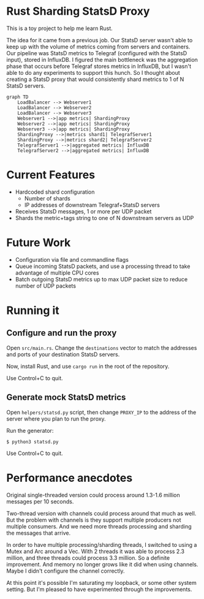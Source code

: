 # Rust Sharding StatsD Proxy

This is a toy project to help me learn Rust.

The idea for it came from a previous job. Our StatsD server wasn't able to keep up with the volume of metrics coming from servers and containers. Our pipeline was StatsD metrics to Telegraf (configured with the StatsD input), stored in InfluxDB. I figured the main bottleneck was the aggregation phase that occurs before Telegraf stores metrics in InfluxDB, but I wasn't able to do any experiments to support this hunch. So I thought about creating a StatsD proxy that would consistently shard metrics to 1 of N StatsD servers.

```mermaid
graph TD
	LoadBalancer --> Webserver1
	LoadBalancer --> Webserver2
	LoadBalancer --> Webserver3
	Webserver1 -->|app metrics| ShardingProxy
	Webserver2 -->|app metrics| ShardingProxy
	Webserver3 -->|app metrics| ShardingProxy
	ShardingProxy -->|metrics shard1| TelegrafServer1
	ShardingProxy -->|metrics shard2| TelegrafServer2
	TelegrafServer1 -->|aggregated metrics| InfluxDB
	TelegrafServer2 -->|aggregated metrics| InfluxDB
```

# Current Features

* Hardcoded shard configuration
    * Number of shards
    * IP addresses of downstream Telegraf+StatsD servers
* Receives StatsD messages, 1 or more per UDP packet
* Shards the metric+tags string to one of N downstream servers as UDP

# Future Work

* Configuration via file and commandline flags
* Queue incoming StatsD packets, and use a processing thread to take advantage of multiple CPU cores
* Batch outgoing StatsD metrics up to max UDP packet size to reduce number of UDP packets

# Running it

## Configure and run the proxy

Open `src/main.rs`. Change the `destinations` vector to match the addresses and ports of your destination StatsD servers.

Now, install Rust, and use `cargo run` in the root of the repository.

Use Control+C to quit.

## Generate mock StatsD metrics

Open `helpers/statsd.py` script, then change `PROXY_IP` to the address of the server where you plan to run the proxy.

Run the generator:

```
$ python3 statsd.py
```

Use Control+C to quit.

# Performance anecdotes

Original single-threaded version could process around 1.3-1.6 million messages per 10 seconds.

Two-thread version with channels could process around that much as well. But the problem with channels is they support multiple producers not multiple consumers. And we need more threads processing and sharding the messages that arrive.

In order to have multiple processing/sharding threads, I switched to using a Mutex and Arc around a Vec<String>. With 2 threads it was able to process 2.3 million, and three threads could process 3.3 million. So a definite improvement. And memory no longer grows like it did when using channels. Maybe I didn't configure the channel correctly.

At this point it's possible I'm saturating my loopback, or some other system setting. But I'm pleased to have experimented through the improvements.
